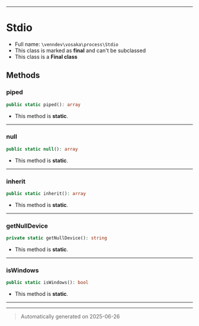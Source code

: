***

# Stdio





* Full name: `\venndev\vosaka\process\Stdio`
* This class is marked as **final** and can't be subclassed
* This class is a **Final class**




## Methods


### piped



```php
public static piped(): array
```



* This method is **static**.








***

### null



```php
public static null(): array
```



* This method is **static**.








***

### inherit



```php
public static inherit(): array
```



* This method is **static**.








***

### getNullDevice



```php
private static getNullDevice(): string
```



* This method is **static**.








***

### isWindows



```php
public static isWindows(): bool
```



* This method is **static**.








***


***
> Automatically generated on 2025-06-26
